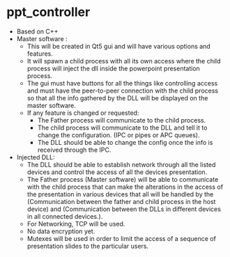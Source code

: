 # ppt_controller

- Based on C++
- Master software :
    - This will be created in Qt5 gui and will have various options and features.
    - It will spawn a child process with all its own access where the child process will inject the dll inside the powerpoint presentation process.
    - The gui must have buttons for all the things like controlling access and must have the peer-to-peer connection with the child process so that all the info gathered by the DLL will be displayed on the master software.
    - If any feature is changed or requested:
        - The Father process will communicate to the child process.
        - The child process will communicate to the DLL and tell it to change the configuration. (IPC or pipes or APC queues).
        - The DLL should be able to change the config once the info is received through the IPC.
- Injected DLL:
    - The DLL should be able to establish network through all the listed devices and control the access of all the devices presentation.
    - The Father process (Master software) will be able to communicate with the child process that can make the alterations in the access of the presentation in various devices that all will be handled by the (Communication between the father and child process in the host device) and (Communication between the DLLs in different devices in all connected devices.).
    - For Networking, TCP will be used.
    - No data encryption yet.
    - Mutexes will be used in order to limit the access of a sequence of presentation slides to the particular users.